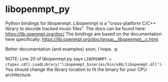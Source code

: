 # libopenmpt_py

Python bindings for libopenmpt. Libopenmpt is a "cross-platform C/C++ library to decode tracked music files".
The docs can be found here: <https://lib.openmpt.org/doc/>
The bindings are based on the documentation here specifically: <https://lib.openmpt.org/doc/group__libopenmpt__c.html>.

Better documentation (and examples) soon, I hope. :p

NOTE: Line 20 of libopenmpt.py says `LIBOPENMPT = ctypes.cdll.LoadLibrary("libopenmpt_binaries/bin/x86/libopenmpt.dll")`. You should change the library location to fit the binary for your CPU architecture.

